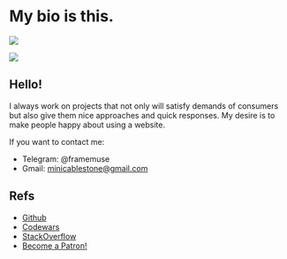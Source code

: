 # My bio is this.

![](https://komarev.com/ghpvc/?username=FrameMuse)

![](https://discordapp.com/api/guilds/1002540200611819541/widget.png?style=banner3)

## Hello!

I always work on projects that not only will satisfy demands of consumers but also give them nice approaches and quick responses. My desire is to make people happy about using a website.

If you want to contact me:
- Telegram: @framemuse
- Gmail: minicablestone@gmail.com

## Refs
-  [Github](https://github.com/FrameMuse)
-  [Codewars](https://www.codewars.com/users/FrameMuse)
-  [StackOverflow](https://stackoverflow.com/users/story/12468111)
-  <a href="https://www.patreon.com/bePatron?u=33479715" data-patreon-widget-type="become-patron-button">Become a Patron!</a>
